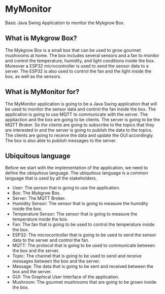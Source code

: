 # MyMonitor
Basic Java Swing Application to monitor the Mykgrow Box.
## What is Mykgrow Box?
The Mykgrow Box is a small box that can be used to grow gourmet mushrooms at home.
The box includes several sensors and a fan to monitor and control the temperature, humidity, and light conditions 
inside the box. Moreover a ESP32 microcontroller is used to send the sensor data to a server. The ESP32 is also used to 
control the fan and the light inside the box, as well as the sensors.

## What is MyMonitor for?
The MyMonitor application is going to be a Java Swing application that will be used to monitor the sensor data and 
control the fan inside the box. The application is going to use MQTT to communicate with the server. The appliaction and
the box are going to be clients. The server is going to be the MQTT Broker. So the clients are going to subscribe to the
topics that they are interested in and the server is going to publish the data to the topics. The clients are going to
receive the data and update the GUI accordingly. The box is also able to publish messages to the server.

## Ubiquitous language
Before we start with the implementation of the application, we need to define the ubiquitous language. The ubiquitous
language is a common language that is used by all the stakeholders.

- User: The person that is going to use the application.
- Box: The Mykgrow Box.
- Server: The MQTT Broker.
- Humidity Sensor: The sensor that is going to measure the humidity inside the box.
- Temperature Sensor: The sensor that is going to measure the temperature inside the box.
- Fan: The fan that is going to be used to control the temperature inside the box.
- ESP32: The microcontroller that is going to be used to send the sensor data to the server and control the fan.
- MQTT: The protocol that is going to be used to communicate between the box and the server.
- Topic: The channel that is going to be used to send and receive messages between the box and the server.
- Message: The data that is going to be sent and received between the box and the server.
- GUI: The Graphical User Interface of the application.
- Mushroom: The gourmet mushrooms that are going to be grown inside the box.